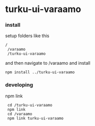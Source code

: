 # turku-ui-varaamo

### install
setup folders like this
 ```
/
  /varaamo
  /turku-ui-varaamo
 
  ```
 and then navigate to /varaamo and install
  ```
 npm install ../turku-ui-varaamo 
  ```
 ### developing
 npm link
 ```
  cd /turku-ui-varaamo
  npm link
  cd /varaamo
  npm link turku-ui-varaamo
   ```
